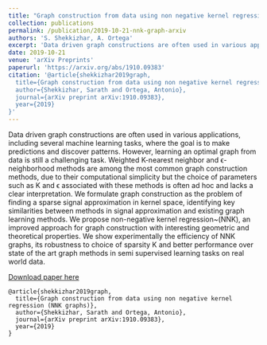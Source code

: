 ```yaml
---
title: "Graph construction from data using non negative kernel regression - Journal draft"
collection: publications
permalink: /publication/2019-10-21-nnk-graph-arxiv
authors: 'S. Shekkizhar, A. Ortega'
excerpt: 'Data driven graph constructions are often used in various applications, including several machine learning tasks, where the goal is to make predictions and discover patterns. However, learning an optimal graph from data is still a challenging task. Weighted K-nearest neighbor and ϵ-neighborhood methods are among the most common graph construction methods, due to their computational simplicity but the choice of parameters such as K and ϵ associated with these methods is often ad hoc and lacks a clear interpretation.'
date: 2019-10-21
venue: 'arXiv Preprints'
paperurl: 'https://arxiv.org/abs/1910.09383'
citation: '@article{shekkizhar2019graph,
  title={Graph construction from data using non negative kernel regression (NNK graphs)},
  author={Shekkizhar, Sarath and Ortega, Antonio},
  journal={arXiv preprint arXiv:1910.09383},
  year={2019}
}'
---
```

Data driven graph constructions are often used in various applications, including several machine learning tasks, where the goal is to make predictions and discover patterns. However, learning an optimal graph from data is still a challenging task. Weighted K-nearest neighbor and ϵ-neighborhood methods are among the most common graph construction methods, due to their computational simplicity but the choice of parameters such as K and ϵ associated with these methods is often ad hoc and lacks a clear interpretation. We formulate graph construction as the problem of finding a sparse signal approximation in kernel space, identifying key similarities between methods in signal approximation and existing graph learning methods. We propose non-negative kernel regression~(NNK), an improved approach for graph construction with interesting geometric and theoretical properties. We show experimentally the efficiency of NNK graphs, its robustness to choice of sparsity K and better performance over state of the art graph methods in semi supervised learning tasks on real world data. 

[Download paper here](https://arxiv.org/abs/1910.09383)

```
@article{shekkizhar2019graph,
  title={Graph construction from data using non negative kernel regression (NNK graphs)},
  author={Shekkizhar, Sarath and Ortega, Antonio},
  journal={arXiv preprint arXiv:1910.09383},
  year={2019}
}
```